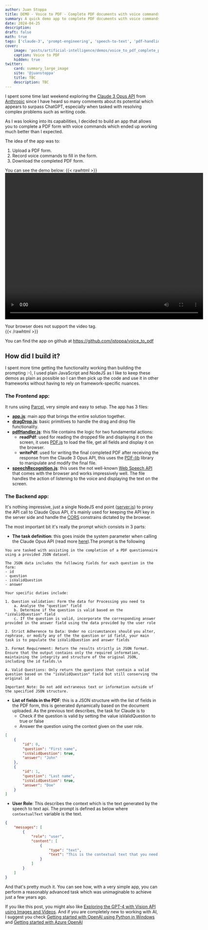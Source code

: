 ```yaml
---
author: Juan Stoppa
title: DEMO - Voice to PDF - Complete PDF documents with voice commands using the Claude 3 Opus API
summary: A quick demo app to complete PDF documents with voice commands
date: 2024-04-25
description:
draft: false
math: true
tags: ['claude-3', 'prompt-engineering', 'speech-to-text', 'pdf-handling']
cover:
    image: 'posts/artificial-intelligence/demos/voice_to_pdf_complete_pdf_document_with_voice_commands_using_claude_3_opus_api/voice_to_pdf_cover_image.webp'
    caption: Voice to PDF
    hidden: true
twitter:
    card: summary_large_image
    site: '@juanstoppa'
    title: TBC
    description: TBC
---
```


I spent some time last weekend exploring the [Claude 3 Opus API](https://www.anthropic.com/news/claude-3-family) from [Anthropic](https://www.anthropic.com/) since I have heard so many comments about its potential which appears to surpass ChatGPT, especially when tasked with resolving complex problems such as writing code.

As I was looking into its capabilities, I decided to build an app that allows you to complete a PDF form with voice commands which ended up working much better than I expected.

The idea of the app was to:

1. Upload a PDF form.
2. Record voice commands to fill in the form.
3. Download the completed PDF form.

You can see the demo below:
{{< rawhtml >}}
<video width="650" height="480" style="display: block; margin: 0 auto" controls>

  <source src="/posts/artificial-intelligence/demos/voice_to_pdf_complete_pdf_document_with_voice_commands_using_claude_3_opus_api/voice_to_pdf_claude_3_opus_api.mp4" type="video/mp4">
  Your browser does not support the video tag.
</video>
<br>
{{< /rawhtml >}}

You can find the app on github at https://github.com/jstoppa/voice_to_pdf

## How did I build it?

I spent more time getting the functionality working than building the prompting :-), I used plain JavaScript and NodeJS as I like to keep these demos as plain as possible so I can then pick up the code and use it in other frameworks without having to rely on framework-specific nuances.

### The Frontend app:

It runs using [Parcel](https://parceljs.org/), very simple and easy to setup. The app has 3 files:

-   **[app.js](https://github.com/jstoppa/voice_to_pdf/blob/main/src/js/app.js)**: main app that brings the entire solution together.
-   **[dragDrop.js](https://github.com/jstoppa/voice_to_pdf/blob/main/src/js/dragDrop.js)**: basic primitives to handle the drag and drop file functionality.
-   **[pdfHandler.js](https://github.com/jstoppa/voice_to_pdf/blob/main/src/js/pdfHandler.js)**: this file contains the logic for two fundamental actions:
    -   **readPdf**: used for reading the dropped file and displaying it on the screen, it uses [PDF.js](https://mozilla.github.io/pdf.js/) to load the file, get all fields and display it on the browser.
    -   **writePdf**: used for writing the final completed PDF after receiving the response from the Claude 3 Opus API, this uses the [PDF-lib](https://pdf-lib.js.org/) library to manipulate and modify the final file.
-   **[speechRecognition.js](https://github.com/jstoppa/voice_to_pdf/blob/main/src/js/speechRecognition.js)**: this uses the not well-known [Web Speech API](https://developer.mozilla.org/en-US/docs/Web/API/Web_Speech_API/Using_the_Web_Speech_API) that comes with the browser and works impressively well. The file handles the action of listening to the voice and displaying the text on the screen.

### The Backend app:

It's nothing impressive, just a single NodeJS end point ([server.js](https://github.com/jstoppa/voice_to_pdf/blob/main/src/server/server.js)) to proxy the API call to Claude Opus API, it's mainly used for keeping the API key in the server side and handle the [CORS](https://developer.mozilla.org/en-US/docs/Web/HTTP/CORS) constrains dictated by the browser.

The most important bit it's really the prompt which consists in 3 parts:

-   **The task definition**: this goes inside the system parameter when calling the Claude Opus API (read more [here](https://docs.anthropic.com/claude/docs/system-prompts#how-to-use-system-prompts)).The prompt is the following

```
You are tasked with assisting in the completion of a PDF questionnaire using a provided JSON dataset.

The JSON data includes the following fields for each question in the form:
- id
- question
- isValidQuestion
- answer

Your specific duties include:

1. Question validation: Form the data for Processing you need to
    a. Analyse the "question" field
	b. Determine if the question is valid based on the "isValidQuestion" field
	c. If the question is valid, incorporate the corresponding answer provided in the answer field using the data provided by the user role

2. Strict Adherence to Data: Under no circumstances should you alter, rephrase, or modify any of the the question or id field, your main task is to populate the isValidQuestion and answer fields

3. Format Requirement: Return the results strictly in JSON format. Ensure that the output contains only the required information, maintaining the integrity and structure of the original JSON, including the id fields.\n

4. Valid Questions: Only return the questions that contain a valid question based on the "isValidQuestion" field but still conserving the original id

Important Note: Do not add extraneous text or information outside of the specified JSON structure.
```

-   **List of fields in the PDF**: this is a JSON structure with the list of fields in the PDF form, this is generated dynamically based on the document uploaded. As the previous text describes, the task for Claude is to
    -   Check if the question is valid by setting the value isValidQuestion to true or false
    -   Answer the question using the context given on the user role.

```json
[
	{
		"id": 0,
		"question": "First name",
		"isValidQuestion": true,
		"answer": "John"
	},
	{
		"id": 1,
		"question": "Last name",
		"isValidQuestion": true,
		"answer": "Doe"
	}
]
```

-   **User Role**: This describes the context which is the text generated by the speech to text api. The prompt is defined as below where `contextualText` variable is the text.

```json
{
	"messages": [
		{
			"role": "user",
			"content": [
				{
					"type": "text",
					"text": "This is the contextual text that you need to use to complete the questionnaire\n\n ${contextualText}"
				}
			]
		}
	]
}
```

And that's pretty much it. You can see how, with a very simple app, you can perform a reasonably advanced task which was unimaginable to achieve just a few years ago.

If you like this post, you might also like [Exploring the GPT-4 with Vision API using Images and Videos](https://jstoppa.com/posts/exploring_the_gpt_with_vision_api_image_and_video/post/). And if you are completely new to working with AI, I suggest you check [Getting started with OpenAI using Python in Windows](https://jstoppa.com/posts/getting_started_with_openai_in_python/post/) and [Getting started with Azure OpenAI](https://jstoppa.com/posts/artificial-intelligence/fundamentals/getting-started-with-azure-openai/post/)
